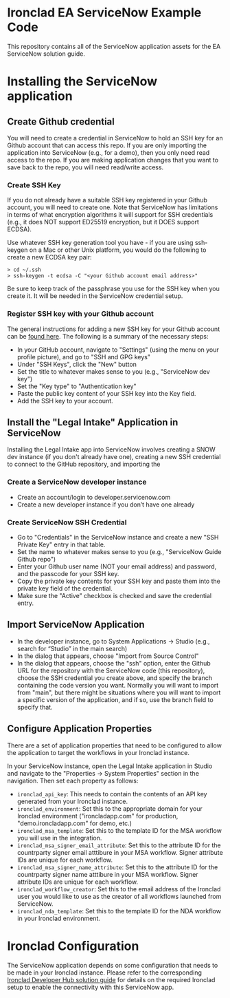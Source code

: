 # Ironclad EA ServiceNow Example Code
This repository contains all of the ServiceNow application assets for the EA ServiceNow solution guide.

# Installing the ServiceNow application
## Create Github credential
You will need to create a credential in ServiceNow to hold an SSH key for an Github account that can access this repo. If you are only importing the application into ServiceNow (e.g., for a demo), then you only need read access to the repo. If you are making application changes that you want to save back to the repo, you will need read/write access.
### Create SSH Key
If you do not already have a suitable SSH key registered in your Github account, you will need to create one.  Note that ServiceNow has limitations in terms of what encryption algorithms it will support for SSH credentials (e.g., it does NOT support ED25519 encryption, but it DOES support ECDSA).  

Use whatever SSH key generation tool you have - if you are using ssh-keygen on a Mac or other Unix platform, you would do the following to create a new ECDSA key pair:

```
> cd ~/.ssh
> ssh-keygen -t ecdsa -C "<your Github account email address>"
```

Be sure to keep track of the passphrase you use for the SSH key when you create it.  It will be needed in the ServiceNow credential setup.

### Register SSH key with your Github account
The general instructions for adding a new SSH key for your Github account can be [found here](https://docs.github.com/en/authentication/connecting-to-github-with-ssh/adding-a-new-ssh-key-to-your-github-account).  The following is a summary of the necessary steps:

- In your GitHub account, navigate to "Settings" (using the menu on your profile picture), and go to "SSH and GPG keys"
- Under "SSH Keys", click the "New" button 
- Set the title to whatever makes sense to you (e.g., "ServiceNow dev key")
- Set the "Key type" to "Authentication key"
- Paste the public key content of your SSH key into the Key field.
- Add the SSH key to your account.

## Install the "Legal Intake" Application in ServiceNow
Installing the Legal Intake app into ServiceNow involves creating a SNOW dev instance (if you don't already have one), creating a new SSH credential to connect to the GitHub repository, and importing the 
### Create a ServiceNow developer instance
- Create an account/login to developer.servicenow.com
- Create a new developer instance if you don’t have one already
### Create ServiceNow SSH Credential
- Go to "Credentials" in the ServiceNow instance and create a new "SSH Private Key" entry in that table.
- Set the name to whatever makes sense to you (e.g., "ServiceNow Guide Github repo")
- Enter your Github user name (NOT your email address) and password, and the passcode for your SSH key.
- Copy the private key contents for your SSH key and paste them into the private key field of the credential.
- Make sure the "Active" checkbox is checked and save the credential entry.
## Import ServiceNow Application
- In the developer instance, go to System Applications -> Studio (e.g., search for “Studio” in the main search)
- In the dialog that appears, choose "Import from Source Control"
- In the dialog that appears, choose the "ssh" option, enter the Github URL for the repository with the ServiceNow code (this repository), choose the SSH credential you create above, and specify the branch containing the code version you want.  Normally you will want to import from "main", but there might be situations where you will want to import a specific version of the application, and if so, use the branch field to specify that.

## Configure Application Properties
There are a set of application properties that need to be configured to allow the application to target the workflows in your Ironclad instance. 

In your ServiceNow instance, open the Legal Intake application in Studio and navigate to the "Properties -> System Properties" section in the navigation.  Then set each property as follows:

- ```ironclad_api_key```: This needs to contain the contents of an API key generated from your Ironclad instance.  
- ```ironclad_environment```: Set this to the appropriate domain for your Ironclad environment ("ironcladapp.com" for production, "demo.ironcladapp.com" for demo, etc.)
- ```ironclad_msa_template```: Set this to the template ID for the MSA workflow you will use in the integration.
- ```ironclad_msa_signer_email_attribute```: Set this to the attribute ID for the countrparty signer email atttibure in your MSA workflow.  Signer attribute IDs are unique for each workflow.
- ```ironclad_msa_signer_name_attribute```: Set this to the attribute ID for the countrparty signer name atttibure in your MSA workflow.  Signer attribute IDs are unique for each workflow.
- ```ironclad_workflow_creator```: Set this to the email address of the Ironclad user you would like to use as the creator of all workflows launched from ServiceNow.
- ```ironclad_nda_template```: Set this to the template ID for the NDA workflow in your Ironclad environment.
# Ironclad Configuration
The ServiceNow application depends on some configuration that needs to be made in your Ironclad instance.  Please refer to the corresponding [Ironclad Developer Hub solution guide](https://foobar.com) for details on the required Ironclad setup to enable the connectivity with this ServiceNow app.
